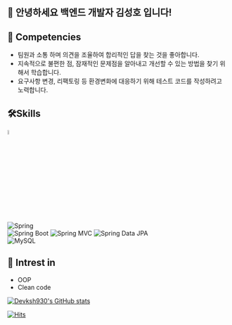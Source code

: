 ## 🤗 안녕하세요 백엔드 개발자 김성호 입니다!

  
  

## 💪 Competencies
- 팀원과 소통 하며 의견을 조율하여 합리적인 답을 찾는 것을 좋아합니다.
- 지속적으로 불편한 점, 잠재적인 문제점을 알아내고 개선할 수 있는 방법을 찾기 위해서 학습합니다.
- 요구사항 변경, 리팩토링 등 환경변화에 대응하기 위해 테스트 코드를 작성하려고 노력합니다.


## 🛠️Skills
<code><img width="5%" src="https://www.vectorlogo.zone/logos/java/java-ar21.svg"></code>  

![Spring](https://img.shields.io/badge/Spring-6DB33F.svg?&flat&logo=Spring&logoColor=white)
<br/>
![Spring Boot](https://img.shields.io/badge/-Spring%20Boot-6DB33F?logo=spring%20boot&logoColor=white)
![Spring MVC](https://img.shields.io/badge/-Spring%20MVC-6DB33F)
![Spring Data JPA](https://img.shields.io/badge/-Spring%20Data%20JPA-6DB33F?)
<br/>
![MySQL](https://img.shields.io/badge/-MySQL-4479A1?logo=mysql&logoColor=white)
## 🔬 Intrest in
- OOP
- Clean code 

 
[![Devksh930's GitHub stats](https://github-readme-stats.vercel.app/api?username=devksh930&theme=cobalt)](https://github.com/anuraghazra/github-readme-stats)

[![Hits](https://hits.seeyoufarm.com/api/count/incr/badge.svg?url=https%3A%2F%2Fgithub.com%2Fdevksh930%2Fhit-counter&count_bg=%2379C83D&title_bg=%23555555&icon=&icon_color=%23E7E7E7&title=hits&edge_flat=false)](https://hits.seeyoufarm.com)

